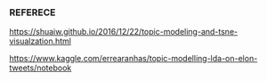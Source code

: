 ### REFERECE

https://shuaiw.github.io/2016/12/22/topic-modeling-and-tsne-visualzation.html


https://www.kaggle.com/errearanhas/topic-modelling-lda-on-elon-tweets/notebook

